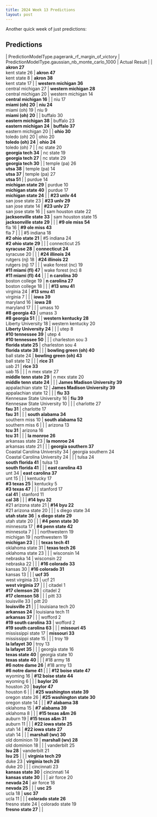 ```yaml
---
title: 2024 Week 13 Predictions
layout: post
---
```


Another quick week of just predictions:

## Predictions

| PredictionModelType.pagerank_rf_margin_of_victory | PredictionModelType.gaussian_nb_monte_carlo_1000 | Actual Result |
| **akron 27**<br>kent state 26 | **akron 47**<br>kent state 8 | **akron 38**<br>kent state 17 |
| **western michigan 36**<br>central michigan 27 | **western michigan 28**<br>central michigan 20 | western michigan 14<br>**central michigan 16** |
| niu 17<br>**miami (oh) 20** | **niu 24**<br>miami (oh) 19 | niu 9<br>**miami (oh) 20** |
| buffalo 30<br>**eastern michigan 38** | buffalo 23<br>**eastern michigan 24** | **buffalo 37**<br>eastern michigan 20 |
| **ohio 30**<br>toledo (oh) 20 | ohio 20<br>**toledo (oh) 24** | **ohio 24**<br>toledo (oh) 7 |
| nc state 20<br>**georgia tech 34** | nc state 19<br>**georgia tech 27** | nc state 29<br>**georgia tech 30** |
| temple (pa) 26<br>**utsa 38** | temple (pa) 14<br>**utsa 37** | temple (pa) 27<br>**utsa 51** |
| purdue 14<br>**michigan state 29** | purdue 10<br>**michigan state 40** | purdue 17<br>**michigan state 24** |
| **#23 unlv 44**<br>san jose state 23 | **#23 unlv 29**<br>san jose state 14 | **#23 unlv 27**<br>san jose state 16 |
| sam houston state 22<br>**jacksonville state 33** | sam houston state 15<br>**jacksonville state 29** |  |
| **#9 ole miss 54**<br>fla 16 | **#9 ole miss 43**<br>fla 7 |  |
| #5 indiana 18<br>**#2 ohio state 21** | #5 indiana 24<br>**#2 ohio state 29** |  |
| connecticut 25<br>**syracuse 28** | **connecticut 24**<br>syracuse 20 |  |
| **#24 illinois 24**<br>rutgers (nj) 18 | **#24 illinois 22**<br>rutgers (nj) 17 |  |
| wake forest (nc) 19<br>**#11 miami (fl) 47** | wake forest (nc) 8<br>**#11 miami (fl) 44** |  |
| **n carolina 30**<br>boston college 19 | **n carolina 27**<br>boston college 18 |  |
| **#13 smu 41**<br>virginia 24 | **#13 smu 41**<br>virginia 7 |  |
| **iowa 39**<br>maryland 16 | **iowa 28**<br>maryland 17 |  |
| umass 10<br>**#8 georgia 43** | umass 3<br>**#8 georgia 51** |  |
| **western kentucky 28**<br>Liberty University 18 | western kentucky 20<br>**Liberty University 24** |  |
| utep 8<br>**#10 tennessee 39** | utep 4<br>**#10 tennessee 50** |  |
| charleston sou 3<br>**florida state 25** | charleston sou 4<br>**florida state 38** |  |
| **bowling green (oh) 40**<br>ball state 24 | **bowling green (oh) 43**<br>ball state 12 |  |
| **rice 31**<br>uab 21 | **rice 33**<br>uab 15 |  |
| n mex state 27<br>**middle tenn state 29** | n mex state 20<br>**middle tenn state 24** |  |
| **James Madison University 39**<br>appalachian state 12 | **James Madison University 39**<br>appalachian state 12 |  |
| **fiu 33**<br>Kennesaw State University 16 | **fiu 39**<br>Kennesaw State University 10 |  |
| charlotte 27<br>**fau 31** | charlotte 17<br>**fau 31** |  |
| **south alabama 34**<br>southern miss 10 | **south alabama 52**<br>southern miss 6 |  |
| arizona 13<br>**tcu 31** | arizona 16<br>**tcu 31** |  |
| **la monroe 26**<br>arkansas state 23 | **la monroe 24**<br>arkansas state 21 |  |
| **georgia southern 37**<br>Coastal Carolina University 34 | georgia southern 24<br>Coastal Carolina University 24 |  |
| tulsa 24<br>**south florida 41** | tulsa 13<br>**south florida 41** |  |
| **east carolina 43**<br>unt 34 | **east carolina 37**<br>unt 15 |  |
| kentucky 17<br>**#3 texas 25** | kentucky 5<br>**#3 texas 47** |  |
| stanford 17<br>**cal 41** | stanford 11<br>**cal 38** |  |
| **#14 byu 32**<br>#21 arizona state 21 | **#14 byu 22**<br>#21 arizona state 20 |  |
| s diego state 34<br>**utah state 36** | **s diego state 29**<br>utah state 20 |  |
| **#4 penn state 30**<br>minnesota 17 | **#4 penn state 42**<br>minnesota 7 |  |
| northwestern 19<br>michigan 19 | northwestern 19<br>**michigan 23** |  |
| **texas tech 41**<br>oklahoma state 31 | **texas tech 26**<br>oklahoma state 23 |  |
| wisconsin 14<br>nebraska 14 | wisconsin 22<br>nebraska 22 |  |
| **#16 colorado 33**<br>kansas 30 | **#16 colorado 31**<br>kansas 13 |  |
| **ucf 35**<br>west virginia 33 | ucf 21<br>**west virginia 27** |  |
| citadel 1<br>**#17 clemson 26** | citadel 2<br>**#17 clemson 58** |  |
| pitt 33<br>louisville 33 | pitt 20<br>**louisville 21** |  |
| louisiana tech 20<br>**arkansas 24** | louisiana tech 11<br>**arkansas 37** |  |
| wofford 2<br>**#19 south carolina 33** | wofford 2<br>**#19 south carolina 63** |  |
| **missouri 45**<br>mississippi state 17 | **missouri 33**<br>mississippi state 15 |  |
| troy 19<br>**la lafayet 30** | troy 13<br>**la lafayet 35** |  |
| georgia state 16<br>**texas state 40** | georgia state 10<br>**texas state 40** |  |
| #18 army 18<br>**#6 notre dame 26** | #18 army 13<br>**#6 notre dame 41** |  |
| **#12 boise state 47**<br>wyoming 16 | **#12 boise state 44**<br>wyoming 6 |  |
| **baylor 26**<br>houston 20 | **baylor 47**<br>houston 6 |  |
| **#25 washington state 39**<br>oregon state 26 | **#25 washington state 30**<br>oregon state 14 |  |
| **#7 alabama 38**<br>oklahoma 15 | **#7 alabama 39**<br>oklahoma 8 |  |
| **#15 texas a&m 26**<br>auburn 19 | **#15 texas a&m 31**<br>auburn 11 |  |
| **#22 iowa state 25**<br>utah 14 | **#22 iowa state 27**<br>utah 14 |  |
| **marshall (wv) 30**<br>old dominion 19 | **marshall (wv) 28**<br>old dominion 18 |  |
| vanderbilt 25<br>**lsu 28** | vanderbilt 21<br>**lsu 25** |  |
| **virginia tech 29**<br>duke 23 | **virginia tech 26**<br>duke 20 |  |
| cincinnati 23<br>**kansas state 30** | cincinnati 14<br>**kansas state 30** |  |
| air force 20<br>**nevada 24** | air force 18<br>**nevada 25** |  |
| **usc 25**<br>ucla 18 | **usc 37**<br>ucla 11 |  |
| **colorado state 26**<br>fresno state 24 | colorado state 19<br>**fresno state 27** |  |

